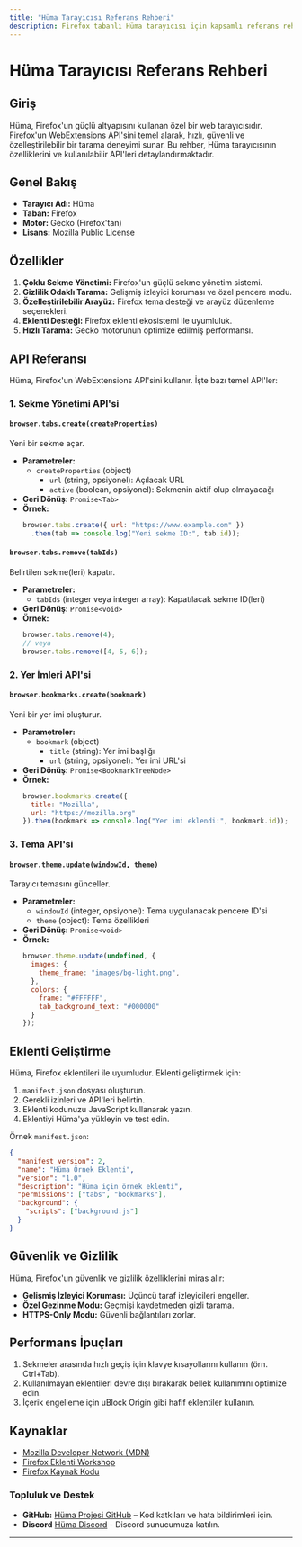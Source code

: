 ```yaml
---
title: "Hüma Tarayıcısı Referans Rehberi"
description: Firefox tabanlı Hüma tarayıcısı için kapsamlı referans rehberi.
---
```


# Hüma Tarayıcısı Referans Rehberi

## Giriş

Hüma, Firefox'un güçlü altyapısını kullanan özel bir web tarayıcısıdır. Firefox'un WebExtensions API'sini temel alarak, hızlı, güvenli ve özelleştirilebilir bir tarama deneyimi sunar. Bu rehber, Hüma tarayıcısının özelliklerini ve kullanılabilir API'leri detaylandırmaktadır.

## Genel Bakış

- **Tarayıcı Adı:** Hüma
- **Taban:** Firefox
- **Motor:** Gecko (Firefox'tan)
- **Lisans:** Mozilla Public License

## Özellikler

1. **Çoklu Sekme Yönetimi:** Firefox'un güçlü sekme yönetim sistemi.
2. **Gizlilik Odaklı Tarama:** Gelişmiş izleyici koruması ve özel pencere modu.
3. **Özelleştirilebilir Arayüz:** Firefox tema desteği ve arayüz düzenleme seçenekleri.
4. **Eklenti Desteği:** Firefox eklenti ekosistemi ile uyumluluk.
5. **Hızlı Tarama:** Gecko motorunun optimize edilmiş performansı.

## API Referansı

Hüma, Firefox'un WebExtensions API'sini kullanır. İşte bazı temel API'ler:

### 1. Sekme Yönetimi API'si

#### `browser.tabs.create(createProperties)`

Yeni bir sekme açar.

- **Parametreler:** 
  - `createProperties` (object)
    - `url` (string, opsiyonel): Açılacak URL
    - `active` (boolean, opsiyonel): Sekmenin aktif olup olmayacağı
- **Geri Dönüş:** `Promise<Tab>`
- **Örnek:**
  ```javascript
  browser.tabs.create({ url: "https://www.example.com" })
    .then(tab => console.log("Yeni sekme ID:", tab.id));
  ```

#### `browser.tabs.remove(tabIds)`

Belirtilen sekme(leri) kapatır.

- **Parametreler:** 
  - `tabIds` (integer veya integer array): Kapatılacak sekme ID(leri)
- **Geri Dönüş:** `Promise<void>`
- **Örnek:**
  ```javascript
  browser.tabs.remove(4);
  // veya
  browser.tabs.remove([4, 5, 6]);
  ```

### 2. Yer İmleri API'si

#### `browser.bookmarks.create(bookmark)`

Yeni bir yer imi oluşturur.

- **Parametreler:**
  - `bookmark` (object)
    - `title` (string): Yer imi başlığı
    - `url` (string, opsiyonel): Yer imi URL'si
- **Geri Dönüş:** `Promise<BookmarkTreeNode>`
- **Örnek:**
  ```javascript
  browser.bookmarks.create({
    title: "Mozilla",
    url: "https://mozilla.org"
  }).then(bookmark => console.log("Yer imi eklendi:", bookmark.id));
  ```

### 3. Tema API'si

#### `browser.theme.update(windowId, theme)`

Tarayıcı temasını günceller.

- **Parametreler:**
  - `windowId` (integer, opsiyonel): Tema uygulanacak pencere ID'si
  - `theme` (object): Tema özellikleri
- **Geri Dönüş:** `Promise<void>`
- **Örnek:**
  ```javascript
  browser.theme.update(undefined, {
    images: {
      theme_frame: "images/bg-light.png",
    },
    colors: {
      frame: "#FFFFFF",
      tab_background_text: "#000000"
    }
  });
  ```

## Eklenti Geliştirme

Hüma, Firefox eklentileri ile uyumludur. Eklenti geliştirmek için:

1. `manifest.json` dosyası oluşturun.
2. Gerekli izinleri ve API'leri belirtin.
3. Eklenti kodunuzu JavaScript kullanarak yazın.
4. Eklentiyi Hüma'ya yükleyin ve test edin.

Örnek `manifest.json`:

```json
{
  "manifest_version": 2,
  "name": "Hüma Örnek Eklenti",
  "version": "1.0",
  "description": "Hüma için örnek eklenti",
  "permissions": ["tabs", "bookmarks"],
  "background": {
    "scripts": ["background.js"]
  }
}
```

## Güvenlik ve Gizlilik

Hüma, Firefox'un güvenlik ve gizlilik özelliklerini miras alır:

- **Gelişmiş İzleyici Koruması:** Üçüncü taraf izleyicileri engeller.
- **Özel Gezinme Modu:** Geçmişi kaydetmeden gizli tarama.
- **HTTPS-Only Modu:** Güvenli bağlantıları zorlar.

## Performans İpuçları

1. Sekmeler arasında hızlı geçiş için klavye kısayollarını kullanın (örn. Ctrl+Tab).
2. Kullanılmayan eklentileri devre dışı bırakarak bellek kullanımını optimize edin.
3. İçerik engelleme için uBlock Origin gibi hafif eklentiler kullanın.

## Kaynaklar

- [Mozilla Developer Network (MDN)](https://developer.mozilla.org/)
- [Firefox Eklenti Workshop](https://extensionworkshop.com/)
- [Firefox Kaynak Kodu](https://searchfox.org/)


### **Topluluk ve Destek**
- **GitHub:** [Hüma Projesi GitHub](https://github.com/Huma-Browser/browser) – Kod katkıları ve hata bildirimleri için.
- **Discord** [Hüma Discord](https://discord.gg/ZVHmv9dJRf) - Discord sunucumuza katılın.
---
 